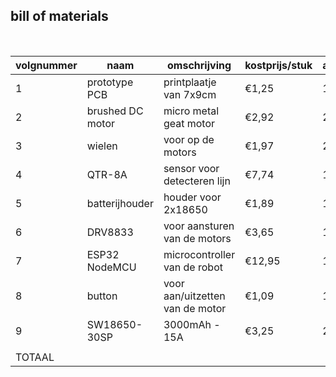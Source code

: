 ## bill of materials
<br />

|volgnummer|naam|omschrijving|kostprijs/stuk|aantal|subtotaal|
|----------|----|------------|--------------|------|---------|
|         1|prototype PCB|printplaatje van 7x9cm|€1,25|1|€1,25|
|         2|brushed DC motor|micro metal geat motor|€2,92|2|€5,84|
|         3|wielen|voor op de motors|€1,97|2|€3,94|
|         4|QTR-8A|sensor voor detecteren lijn|€7,74|1|€7,74|
|         5|batterijhouder|houder voor 2x18650|€1,89|1|€1,89|
|         6|DRV8833|voor aansturen van de motors|€3,65|1|€3,65|
|         7|ESP32 NodeMCU|microcontroller van de robot|€12,95|1|€12,95|
|         8|button|voor aan/uitzetten van de motor|€1,09|1|€1,09|
|         9|SW18650-30SP|3000mAh - 15A|€3,25|2|€6,5|
||
|TOTAAL|||||€44,85|
